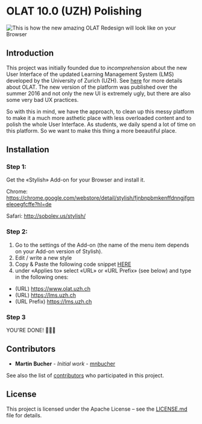 # OLAT 10.0 (UZH) Polishing

![This is how the new amazing OLAT Redesign will look like on your Browser](https://www.tinystudio.ch/_img/newolat.png)

## Introduction

This project was initially founded due to *incomprehension* about the new User Interface of the updated Learning Management System (LMS) developed by the University of Zurich (UZH). 
See [here](https://en.wikipedia.org/wiki/OLAT) for more details about OLAT. The new version of the platform was published over the summer 2016 and not only the new UI is extremely ugly, but there are also some very bad UX practices.

So with this in mind, we have the approach, to clean up this messy platform to make it a much more asthetic place with less overloaded content and to polish the whole User Interface. As students, we daily spend a lot of time on this platform. So we want to make this thing a more beeautiful place.

## Installation

### Step 1:

Get the «Stylish» Add-on for your Browser and install it.

Chrome: https://chrome.google.com/webstore/detail/stylish/fjnbnpbmkenffdnngjfgmeleoegfcffe?hl=de

Safari: http://sobolev.us/stylish/

### Step 2: 

1. Go to the settings of the Add-on (the name of the menu item depends on your Add-on version of Stylish).
2. Edit / write a new style
3. Copy & Paste the following code snippet [HERE](https://raw.githubusercontent.com/mnbucher/olat/master/olatPolishing.scss)
4. under «Applies to» select «URL» or «URL Prefix» (see below) and type in the following ones:
- (URL) https://www.olat.uzh.ch
- (URL) https://lms.uzh.ch
- (URL Prefix) https://lms.uzh.ch

### Step 3

YOU'RE DONE! 👍🏼🎉

## Contributors

* **Martin Bucher** - *Initial work* - [mnbucher](https://github.com/mnbucher)

See also the list of [contributors](https://github.com/mnbucher/olat/contributors) who participated in this project.

## License
This project is licensed under the Apache License – see the [LICENSE.md](LICENSE.md) file for details.
